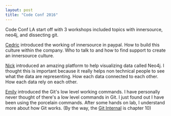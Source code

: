```yaml
---
layout: post 
title: "Code Conf 2016"
---
```

Code Conf LA start off with 3 workshops included topics with innersource, neo4j, and dissecting git. 

[Cedric](twttier.com/AskCedricW) introduced the working of innersource in paypal. How to build this culture within the company. Who to talk to and how to find support to create an innersource culture. 

[Nick](https://twitter.com/mapmeld) introduced an amazing platform to help visualizing data called Neo4j. I thought this is important because it really helps non technical people to see what the data are representing. How each data connected to each other. How each data rely on each other. 

[Emily](https://twitter.com/emilyxxie) introduced the Git's low level working commands. I have personally never thought of there's a low level commands in Git. I just found out I have been using the porcelain commands. After some hands on lab, I understand more about how Git works. (By the way, the [Git Internal](https://git-scm.com/book/en/v2/Git-Internals-Plumbing-and-Porcelain) is chapter 10)
